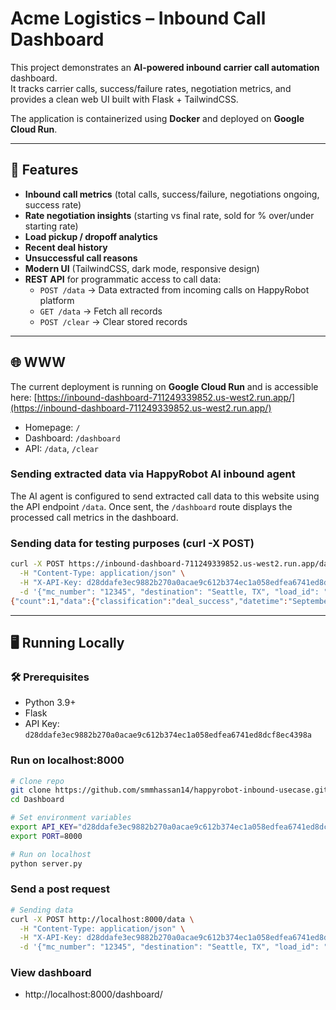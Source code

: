 # Acme Logistics – Inbound Call Dashboard

This project demonstrates an **AI-powered inbound carrier call automation** dashboard.  
It tracks carrier calls, success/failure rates, negotiation metrics, and provides a clean web UI built with Flask + TailwindCSS.

The application is containerized using **Docker** and deployed on **Google Cloud Run**.

---

## 🚀 Features

- **Inbound call metrics** (total calls, success/failure, negotiations ongoing, success rate)
- **Rate negotiation insights** (starting vs final rate, sold for % over/under starting rate)
- **Load pickup / dropoff analytics**
- **Recent deal history**
- **Unsuccessful call reasons**
- **Modern UI** (TailwindCSS, dark mode, responsive design)
- **REST API** for programmatic access to call data:
  - `POST /data` → Data extracted from incoming calls on HappyRobot platform
  - `GET /data` → Fetch all records
  - `POST /clear` → Clear stored records

---

## 🌐 WWW

The current deployment is running on **Google Cloud Run** and is accessible here: [https://inbound-dashboard-711249339852.us-west2.run.app/](https://inbound-dashboard-711249339852.us-west2.run.app/)

- Homepage: `/`
- Dashboard: `/dashboard`
- API: `/data`, `/clear`

### Sending extracted data via HappyRobot AI inbound agent

The AI agent is configured to send extracted call data to this website using the API endpoint `/data`. Once sent, the `/dashboard` route displays the processed call metrics in the dashboard.

### Sending data for testing purposes (curl -X POST)

```bash
curl -X POST https://inbound-dashboard-711249339852.us-west2.run.app/data \
  -H "Content-Type: application/json" \
  -H "X-API-Key: d28ddafe3ec9882b270a0acae9c612b374ec1a058edfea6741ed8dcf8ec4398a" \
  -d '{"mc_number": "12345", "destination": "Seattle, TX", "load_id": "1", "classification": "deal_success", "reasoning": "Carrier accepted the final rate.", "origin": "Oakland, CA", "start_rate": "2500", "weight": "5000 lbs", "datetime": "September 20th, 2025 at 12PM", "final_rate": "2580"}'
{"count":1,"data":{"classification":"deal_success","datetime":"September 20th, 2025 at 12PM","destination":"Seattle, TX","final_rate":"2580","load_id":"1","mc_number":"12345","origin":"Oakland, CA","reasoning":"The call resulted in a no deal agreed.","start_rate":"2500","weight":"5000 lbs"},"message":"POST Success"}
```

---

## 🖥 Running Locally

### 🛠 Prerequisites

- Python 3.9+
- Flask
- API Key: `d28ddafe3ec9882b270a0acae9c612b374ec1a058edfea6741ed8dcf8ec4398a`

### Run on localhost:8000

```bash
# Clone repo
git clone https://github.com/smmhassan14/happyrobot-inbound-usecase.git
cd Dashboard

# Set environment variables
export API_KEY="d28ddafe3ec9882b270a0acae9c612b374ec1a058edfea6741ed8dcf8ec4398a"
export PORT=8000

# Run on localhost
python server.py
```

### Send a post request

```bash
# Sending data
curl -X POST http://localhost:8000/data \
  -H "Content-Type: application/json" \
  -H "X-API-Key: d28ddafe3ec9882b270a0acae9c612b374ec1a058edfea6741ed8dcf8ec4398a" \
  -d '{"mc_number": "12345", "destination": "Seattle, TX", "load_id": "1", "classification": "deal_success", "reasoning": "Carrier accepted the final rate.", "origin": "Oakland, CA", "start_rate": "2500", "weight": "5000 lbs", "datetime": "September 20th, 2025 at 12PM", "final_rate": "2580"}'
```

### View dashboard

- http://localhost:8000/dashboard/
